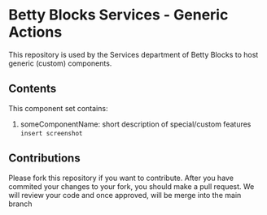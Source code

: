 # Betty Blocks Services - Generic Actions
This repository is used by the Services department of Betty Blocks to host generic (custom) components.

## Contents
This component set contains:
1. someComponentName: short description of special/custom features
`insert screenshot`

## Contributions
Please fork this repository if you want to contribute. After you have commited your changes to your fork, you should make a pull request. We will review your code and once approved, will be merge into the main branch
